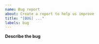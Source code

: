 ```yaml
---
name: Bug report
about: Create a report to help us improve
title: "[BUG] ..."
labels: bug
---
```

**Describe the bug**
